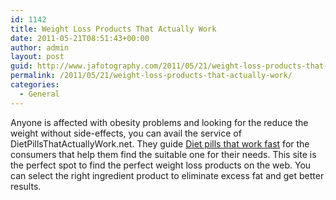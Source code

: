 ```yaml
---
id: 1142
title: Weight Loss Products That Actually Work
date: 2011-05-21T08:51:43+00:00
author: admin
layout: post
guid: http://www.jafotography.com/2011/05/21/weight-loss-products-that-actually-work/
permalink: /2011/05/21/weight-loss-products-that-actually-work/
categories:
  - General
---
```

Anyone is affected with obesity problems and looking for the reduce the weight without side-effects, you can avail the service of DietPillsThatActuallyWork.net. They guide [Diet pills that work fast](http://www.dietpillsthatactuallywork.net/) for the consumers that help them find the suitable one for their needs. This site is the perfect spot to find the perfect weight loss products on the web. You can select the right ingredient product to eliminate excess fat and get better results.